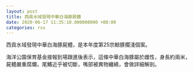 ```yaml
---
layout: post
title: 西貢水域發現中華白海豚屍體
date: 2020-06-17 11:35:10.000000000 +08:00
categories: rss
---
```


西貢水域發現中華白海豚屍體，是本年度第25宗鯨豚擱淺個案。

海洋公園保育基金接報到場跟進後表示，這條中華白海豚屬於雌性，身長約兩米，屍體嚴重腐爛，尾鰭近乎被切斷，嘴部被異物纏繞，會做詳細解剖。

